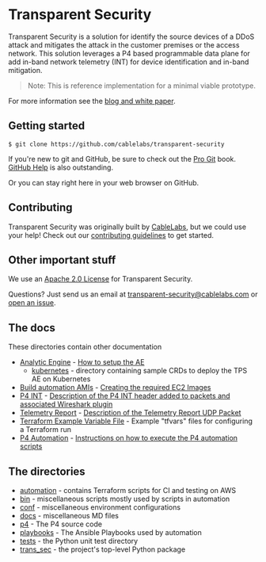 # Transparent Security

Transparent Security is a solution for identify the source devices of a DDoS attack and mitigates the attack in the customer premises or the access network. This solution leverages a P4 based programmable data plane for add in-band network telemetry (INT) for device identification and in-band mitigation.

> Note: This is reference implementation for a minimal viable prototype.

For more information see the 
[blog and white paper](https://www.cablelabs.com/vaccinate-your-network-to-prevent-the-spread-of-ddos-attacks).

## Getting started

```
$ git clone https://github.com/cablelabs/transparent-security
```

If you're new to git and GitHub, be sure to check out the [Pro
Git](https://git-scm.com/book/en/v2) book. [GitHub
Help](https://help.github.com/) is also outstanding.

Or you can stay right here in your web browser on GitHub.

## Contributing

Transparent Security was originally built by [CableLabs](http://cablelabs.com/),
but we could use your help! Check out our
[contributing guidelines](CONTRIBUTING.md) to get started.

## Other important stuff

We use an [Apache 2.0 License](LICENSE) for Transparent Security.

Questions? Just send us an email at
[transparent-security@cablelabs.com](mailto:transparent-security@cablelabs.com) or [open an issue](https://github.com/cablelabs/transparent-security/issues).

## The docs
These directories contain other documentation 
- [Analytic Engine](./docs/ae) - [How to setup the AE](./docs/ae/SIDDHI_AE_SETUP.md)
  - [kubernetes](./docs/ae/kubernetes) - directory containing sample CRDs to deploy the TPS AE on Kubernetes
- [Build automation AMIs](./docs/env_build) - [Creating the required EC2 Images](./docs/env_build/CREATE_AUTOMATION_IMAGES.md)
- [P4 INT](./docs/int_header) - [Description of the P4 INT header added to packets and associated Wireshark plugin](./docs/int_header/README.md)
- [Telemetry Report](./docs/telemetry_report) - [Description of the Telemetry Report UDP Packet](./docs/telemetry_report/telemetry_report.md)
- [Terraform Example Variable File](./docs/terraform) - Example "tfvars" files for configuring a Terraform run
- [P4 Automation](./docs/tofino) - [Instructions on how to execute the P4 automation scripts](./docs/tofino/RUN_CI_AUTOMATION.md)

## The directories
- [automation](automation) - contains Terraform scripts for CI and testing on AWS
- [bin](bin) - miscellaneous scripts mostly used by scripts in automation
- [conf](conf) - miscellaneous environment configurations
- [docs](docs) - miscellaneous MD files
- [p4](p4) - The P4 source code
- [playbooks](playbooks) - The Ansible Playbooks used by automation
- [tests](tests) - the Python unit test directory
- [trans_sec](trans_sec) - the project's top-level Python package
